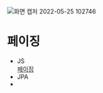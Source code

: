 
![화면 캡처 2022-05-25 102746](https://user-images.githubusercontent.com/81284265/170159259-6ba7e0b2-36a5-4544-bf2a-8a75acf5c073.png)
# 페이징
- JS  
[페이징](https://github.com/whitewise95/TIL/tree/main/HTML/paging)
- JPA  
- []()
